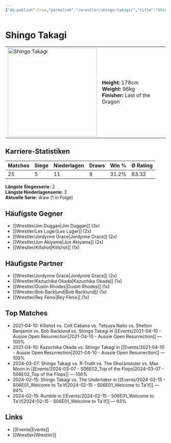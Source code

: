 ```yaml
---
{"dg-publish":true,"permalink":"/wrestler/shingo-takagi/","title":"Shingo Takagi","tags":["wrestler"],"noteIcon":""}
---
```



# Shingo Takagi

<table>
        <tr>
        <td><img src="https://github.com/CptSpaulding1980/choke-slam-wrestling/releases/download/images/Shingo_Takagi.png" width="280" alt="Shingo Takagi"></td>
        <td>
        <b>Height:</b> 178cm<br>
        <b>Weight:</b> 96kg<br>
        <b>Finisher:</b> Last of the Dragon<br>
        </td>
        </tr>
        </table>
        
## Karriere-Statistiken

| Matches | Siege | Niederlagen | Draws | Win % | Ø Rating |
|---------|-------|-------------|-------|-------|-----------|
| 25 | 5 | 11 | 9 | 31.2% | 83.32 |

**Längste Siegesserie:** 2<br>**Längste Niederlagenserie:** 3<br>**Aktuelle Serie:** draw (1 in Folge)


## Häufigste Gegner
- [[Wrestler/Jim Duggan\|Jim Duggan]] (3x)
- [[Wrestler/Lex Luger\|Lex Luger]] (2x)
- [[Wrestler/Jordynne Grace\|Jordynne Grace]] (2x)
- [[Wrestler/Jun Akiyama\|Jun Akiyama]] (2x)
- [[Wrestler/Killshot\|Killshot]] (1x)

## Häufigste Partner
- [[Wrestler/Jordynne Grace\|Jordynne Grace]] (2x)
- [[Wrestler/Kazuchika Okada\|Kazuchika Okada]] (1x)
- [[Wrestler/Dustin Rhodes\|Dustin Rhodes]] (1x)
- [[Wrestler/Bob Backlund\|Bob Backlund]] (1x)
- [[Wrestler/Rey Fénix\|Rey Fénix]] (1x)

## Top Matches
- 2021-04-10: Killshot vs. Colt Cabana vs. Tetsuya Naito vs. Shelton Benjamin vs. Bob Backlund vs. Shingo Takagi in [[Events/2021-04-10 - Aussie Open Resurrection\|2021-04-10 - Aussie Open Resurrection]] — 100%
- 2021-04-10: Kazuchika Okada vs. Shingo Takagi in [[Events/2021-04-10 - Aussie Open Resurrection\|2021-04-10 - Aussie Open Resurrection]] — 100%
- 2024-03-07: Shingo Takagi vs. R-Truth vs. The Shockmaster vs. Max Moon in [[Events/2024-03-07 - S06E02_Top of the Flops\|2024-03-07 - S06E02_Top of the Flops]] — 100%
- 2024-02-15: Shingo Takagi vs. The Undertaker in [[Events/2024-02-15 - S06E01_Welcome to Ta'if\|2024-02-15 - S06E01_Welcome to Ta'if]] — 94%
- 2024-02-15: Rumble in [[Events/2024-02-15 - S06E01_Welcome to Ta'if\|2024-02-15 - S06E01_Welcome to Ta'if]] — 93%

## Links
- [[Events\|Events]]
- [[Wrestler\|Wrestler]]
